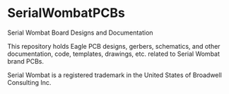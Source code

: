 # SerialWombatPCBs
Serial Wombat Board Designs and Documentation

This repository holds Eagle PCB designs, gerbers, schematics, and other documentation, code, templates, drawings, etc. related to Serial Wombat brand PCBs.

Serial Wombat is a registered trademark in the United States of Broadwell Consulting Inc.

